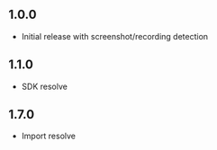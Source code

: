 ## 1.0.0
- Initial release with screenshot/recording detection

## 1.1.0
- SDK resolve

## 1.7.0
- Import resolve

